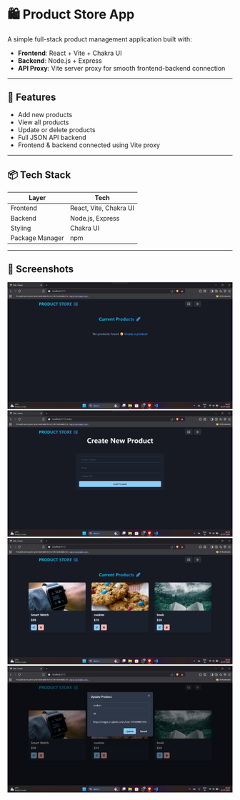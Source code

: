 # 🛍️ Product Store App

A simple full-stack product management application built with:

- **Frontend**: React + Vite + Chakra UI
- **Backend**: Node.js + Express
- **API Proxy**: Vite server proxy for smooth frontend-backend connection

---

## 🚀 Features

- Add new products
- View all products
- Update or delete products
- Full JSON API backend
- Frontend & backend connected using Vite proxy

---

## 📦 Tech Stack

| Layer      | Tech                |
|------------|---------------------|
| Frontend   | React, Vite, Chakra UI |
| Backend    | Node.js, Express    |
| Styling    | Chakra UI |
| Package Manager | npm             |

---
## 📸 Screenshots

<img src="./Screenshots/Screenshot1.png" width="700"/>


<img src="./Screenshots/Screenshot2.png" width="700"/>


<img src="./Screenshots/Screenshot3.png" width="700"/>

<img src="./Screenshots/Screenshot4.png" width="700"/>

